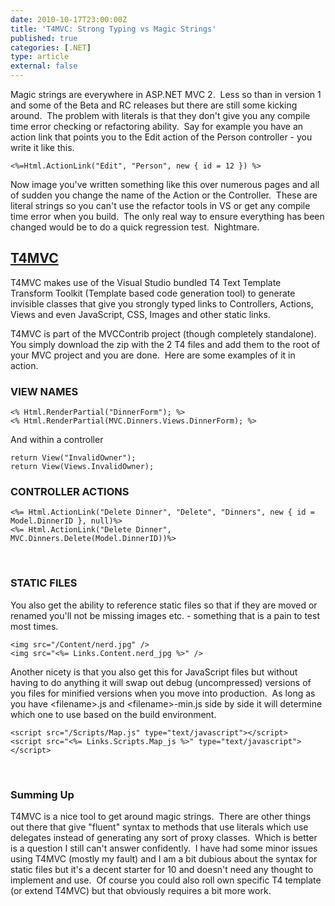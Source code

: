 ```yaml
---
date: 2010-10-17T23:00:00Z
title: 'T4MVC: Strong Typing vs Magic Strings'
published: true
categories: [.NET]
type: article
external: false
---
```

<p>Magic strings are everywhere in ASP.NET MVC 2.  Less so than in version 1 and some of the Beta and RC releases but there are still some kicking around.  The problem with literals is that they don't give you any compile time error checking or refactoring ability.  Say for example you have an action link that points you to the Edit action of the Person controller - you write it like this.</p><p></p><div class="highlight"><pre><code><span class="err">&lt;</span>%=Html.ActionLink("Edit", "Person", new { id = 12 }) %&gt;
</code></pre></div>
<p>Now image you've written something like this over numerous pages and all of sudden you change the name of the Action or the Controller.  These are literal strings so you can't use the refactor tools in VS or get any compile time error when you build.  The only real way to ensure everything has been changed would be to do a quick regression test.  Nightmare.</p><h2><a href="http://mvccontrib.codeplex.com/wikipage?title=T4MVC&amp;referringTitle=Documentation">T4MVC</a></h2><p>T4MVC makes use of the Visual Studio bundled T4 Text Template Transform Toolkit (Template based code generation tool) to generate invisible classes that give you strongly typed links to Controllers, Actions, Views and even JavaScript, CSS, Images and other static links.</p><p>T4MVC is part of the MVCContrib project (though completely standalone).  You simply download the zip with the 2 T4 files and add them to the root of your MVC project and you are done.  Here are some examples of it in action.</p><h3>VIEW NAMES</h3><p></p><div class="highlight"><pre><code><span class="err">&lt;</span>% Html.RenderPartial("DinnerForm"); %&gt;
<span class="err">&lt;</span>% Html.RenderPartial(MVC.Dinners.Views.DinnerForm); %&gt;
</code></pre></div>
<p>And within a controller</p><p></p><div class="highlight"><pre><code><span class="k">return</span> <span class="nf">View</span><span class="p">(</span><span class="s">"InvalidOwner"</span><span class="p">);</span>
<span class="k">return</span> <span class="nf">View</span><span class="p">(</span><span class="n">Views</span><span class="p">.</span><span class="n">InvalidOwner</span><span class="p">);</span>
</code></pre></div>
<h3>CONTROLLER ACTIONS</h3><p><span style="font-weight: normal;"></span></p><div class="highlight"><pre><code><span class="err">&lt;</span>%= Html.ActionLink("Delete Dinner", "Delete", "Dinners", new { id = Model.DinnerID }, null)%&gt;
<span class="err">&lt;</span>%= Html.ActionLink("Delete Dinner", MVC.Dinners.Delete(Model.DinnerID))%&gt;
</code></pre></div>
 <h3>STATIC FILES</h3><p>You also get the ability to reference static files so that if they are moved or renamed you'll not be missing images etc. - something that is a pain to test most times.</p><p><div class="highlight"><pre><code><span class="nt">&lt;img</span> <span class="na">src=</span><span class="s">"/Content/nerd.jpg"</span> <span class="nt">/&gt;</span>
<span class="nt">&lt;img</span> <span class="na">src=</span><span class="s">"&lt;%= Links.Content.nerd_jpg %&gt;"</span> <span class="nt">/&gt;</span>
</code></pre></div>
</p><p>Another nicety is that you also get this for JavaScript files but without having to do anything it will swap out debug (uncompressed) versions of you files for minified versions when you move into production.  As long as you have &lt;filename&gt;.js and &lt;filename&gt;-min.js side by side it will determine which one to use based on the build environment.</p><p></p><div class="highlight"><pre><code><span class="nt">&lt;script </span><span class="na">src=</span><span class="s">"/Scripts/Map.js"</span> <span class="na">type=</span><span class="s">"text/javascript"</span><span class="nt">&gt;&lt;/script&gt;</span>
<span class="nt">&lt;script </span><span class="na">src=</span><span class="s">"&lt;%= Links.Scripts.Map_js %&gt;"</span> <span class="na">type=</span><span class="s">"text/javascript"</span><span class="nt">&gt;&lt;/script&gt;</span>
</code></pre></div>
 <h3>Summing Up</h3><p>T4MVC is a nice tool to get around magic strings.  There are other things out there that give "fluent" syntax to methods that use literals which use delegates instead of generating any sort of proxy classes.  Which is better is a question I still can't answer confidently.  I have had some minor issues using T4MVC (mostly my fault) and I am a bit dubious about the syntax for static files but it's a decent starter for 10 and doesn't need any thought to implement and use.  Of course you could also roll own specific T4 template (or extend T4MVC) but that obviously requires a bit more work.</p>